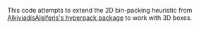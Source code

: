 This code attempts to extend the 2D bin-packing heuristic from [AlkiviadisAleiferis's hyperpack package](https://github.com/AlkiviadisAleiferis/hyperpack) to work with 3D boxes.
